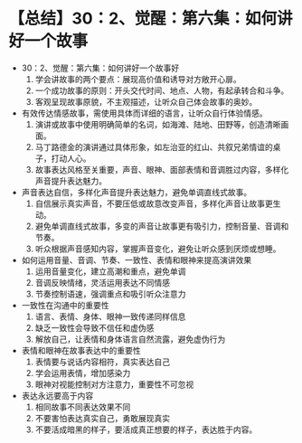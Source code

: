 # 【总结】30：2、觉醒：第六集：如何讲好一个故事

-   30：2、觉醒：第六集：如何讲好一个故事好
    1.  学会讲故事的两个要点：展现高价值和诱导对方敞开心扉。
    2.  一个成功故事的原则：开头交代时间、地点、人物，有起承转合和斗争。
    3.  客观呈现故事原貌，不主观描述，让听众自己体会故事的奥妙。
-   有效传达情感故事，需使用具体而详细的语言，让听众自行体验情感。
    1.  演讲或故事中使用明确简单的名词，如海滩、陆地、田野等，创造清晰画面。
    2.  马丁路德金的演讲通过具体形象，如左治亚的红山、共叙兄弟情谊的桌子，打动人心。
    3.  故事表达风格至关重要，声音、眼神、面部表情和音调胜过内容，多样化声音提升表达魅力。
-   声音表达自信，多样化声音提升表达魅力，避免单调直线式故事。
    1.  自信展示真实声音，不要压低或故意改变声音，多样化声音让故事更生动。
    2.  避免单调直线式故事，多变的声音让故事更有吸引力，控制音量、音调和节奏。
    3.  听众根据声音感知内容，掌握声音变化，避免让听众感到厌烦或想睡。
-   如何运用音量、音调、节奏、一致性、表情和眼神来提高演讲效果
    1.  运用音量变化，建立高潮和重点，避免单调
    2.  音调反映情绪，灵活运用表达不同情感
    3.  节奏控制语速，强调重点和吸引听众注意力
-   一致性在沟通中的重要性
    1.  语言、表情、身体、眼神一致传递同样信息
    2.  缺乏一致性会导致不信任和虚伪感
    3.  解放自己，让表情和身体语言自然流露，避免虚伪行为
-   表情和眼神在故事表达中的重要性
    1.  表情要与说话内容相符，真实表达自己
    2.  学会运用表情，增加感染力
    3.  眼神对视能控制对方注意力，重要性不可忽视
-   表达永远要高于内容
    1.  相同故事不同表达效果不同
    2.  不要害怕表达真实自己，勇敢展现真实
    3.  不要活成暗黑的样子，要活成真正想要的样子，表达胜于内容。